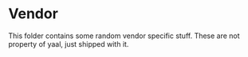 # Vendor

This folder contains some random vendor specific stuff.
These are not property of yaal, just shipped with it.
